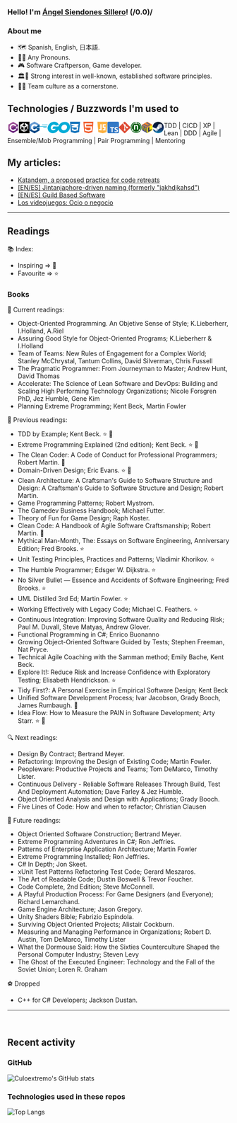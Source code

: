 ### Hello! I'm [Ángel Siendones Sillero](https://www.linkedin.com/in/angel-siendones-sillero/)! (/0.0)/

### About me

* 🗺 Spanish, English, 日本語.
* 🏳️‍🌈 Any Pronouns.
* 🎮 Software Craftperson, Game developer.
* 🏛️🗼 Strong interest in well-known, established software principles.
* 👥🤝 Team culture as a cornerstone.

## Technologies / Buzzwords I'm used to

<img align="left" height="26px" title="C#" alt="C#" src="./assets/csharp-logo.png" />
<img align="left" height="26px" title="Unity" alt="Unity" src="./assets/unity-logo.png" />
<img align="left" height="26px" title="C++" alt="C++" src="./assets/c++-logo.png" />
<img align="left" height="26px" title="Go" alt="Go" src="./assets/go-logo.png" />
<img align="left" height="26px" title="Html Css Js" alt="Html Css Js" src="./assets/html-css-js-logo.png" />
<img align="left" height="26px" title="TS" alt="TS" src="./assets/ts-logo.png" />
<img align="left" height="26px" title="Git" alt="Git" src="./assets/git-logo.png" />
<img align="left" height="26px" title="NUnit" alt="NUnit" src="./assets/nunit-logo.png" />
<img align="left" height="26px" title="UML" alt="UML" src="./assets/uml-logo.png" />
<img align="left" height="26px" title="Steam" alt="Steam" src="./assets/steam-logo.png" />



TDD | CICD | XP | Lean | DDD | Agile | Ensemble/Mob Programming | Pair Programming | Mentoring

## My articles:

* [Katandem, a proposed practice for code retreats](https://www.linkedin.com/pulse/katandem-proposed-practice-code-retreats-%25C3%25A1ngel-siendones-sillero/?trackingId=6X6faDtsSQOCrA82riWTYA%3D%3D)
* [[EN/ES] Jintanjaphore-driven naming (formerly "jakhdjkahsd")](https://www.linkedin.com/pulse/enes-jintanjaphore-driven-naming-formerly-jakhdjkahsd-guzm%25C3%25A1n-velasco-f2xlf/?trackingId=C97cgbprQumTvGy7PpJxeA%3D%3D)
* [[EN/ES] Guild Based Software](https://www.linkedin.com/pulse/enes-guild-based-software-alejandro-lozano-jim%2525C3%2525A9nez-ev1jf%3FtrackingId=I%252BASIZZxQH25r1yEuorHeA%253D%253D/?trackingId=I%2BASIZZxQH25r1yEuorHeA%3D%3D)
* [Los videojuegos: Ocio o negocio](https://medium.com/@culoextremo/los-videojuegos-ocio-o-negocio-ba08b020005b)

---

## Readings

📚 Index:

* Inspiring => 🚀️
* Favourite => ⭐️

### Books

📖 Current readings:

* Object-Oriented Programming. An Objetive Sense of Style; K.Lieberherr, I.Holland, A.Riel
* Assuring Good Style for Object-Oriented Programs; K.Lieberherr & I.Holland
* Team of Teams: New Rules of Engagement for a Complex World; Stanley McChrystal, Tantum Collins, David Silverman, Chris Fussell
* The Pragmatic Programmer: From Journeyman to Master; Andrew Hunt, David Thomas
* Accelerate: The Science of Lean Software and DevOps: Building and Scaling High Performing Technology Organizations; Nicole Forsgren PhD, Jez Humble, Gene Kim
* Planning Extreme Programming; Kent Beck, Martin Fowler

📕 Previous readings:

* TDD by Example; Kent Beck. ⭐️ 🚀️
* Extreme Programming Explained (2nd edition); Kent Beck. ⭐️ 🚀️
* The Clean Coder: A Code of Conduct for Professional Programmers; Robert Martin. 🚀️
* Domain-Driven Design; Eric Evans. ⭐️ 🚀️
* Clean Architecture: A Craftsman's Guide to Software Structure and Design: A Craftsman's Guide to Software Structure and Design; Robert Martin.
* Game Programming Patterns; Robert Mystrom.
* The Gamedev Business Handbook; Michael Futter.
* Theory of Fun for Game Design; Raph Koster.
* Clean Code: A Handbook of Agile Software Craftsmanship; Robert Martin. 🚀️
* Mythical Man-Month, The: Essays on Software Engineering, Anniversary Edition; Fred Brooks. ⭐️
* Unit Testing Principles, Practices and Patterns; Vladimir Khorikov. ⭐️
* The Humble Programmer; Edsger W. Dijkstra. ⭐️
* No Silver Bullet — Essence and Accidents of Software Engineering; Fred Brooks. ⭐️
* UML Distilled 3rd Ed; Martin Fowler. ⭐️
* Working Effectively with Legacy Code; Michael C. Feathers. ⭐️
* Continuous Integration: Improving Software Quality and Reducing Risk; Paul M. Duvall, Steve Matyas, Andrew Glover.
* Functional Programming in C#; Enrico Buonanno
* Growing Object-Oriented Software Guided by Tests; Stephen Freeman, Nat Pryce.
* Technical Agile Coaching with the Samman method; Emily Bache, Kent Beck.
* Explore It!: Reduce Risk and Increase Confidence with Exploratory Testing; Elisabeth Hendrickson. ⭐️
* Tidy First?: A Personal Exercise in Empirical Software Design; Kent Beck
* Unified Software Development Process; Ivar Jacobson, Grady Booch, James Rumbaugh. 🚀️
* Idea Flow: How to Measure the PAIN in Software Development; Arty Starr. ⭐️ 🚀️

🔍 Next readings:

* Design By Contract; Bertrand Meyer.
* Refactoring: Improving the Design of Existing Code; Martin Fowler.
* Peopleware: Productive Projects and Teams; Tom DeMarco, Timothy Lister.
* Continuous Delivery - Reliable Software Releases Through Build, Test And Deployment Automation; Dave Farley & Jez Humble.
* Object Oriented Analysis and Design with Applications; Grady Booch.
* Five Lines of Code: How and when to refactor; Christian Clausen

💎 Future readings:

* Object Oriented Software Construction; Bertrand Meyer.
* Extreme Programming Adventures in C#; Ron Jeffries.
* Patterns of Enterprise Application Architecture; Martin Fowler
* Extreme Programming Installed; Ron Jeffries.
* C# In Depth; Jon Skeet.
* xUnit Test Patterns Refactoring Test Code; Gerard Meszaros.
* The Art of Readable Code; Dustin Boswell & Trevor Foucher.
* Code Complete, 2nd Edition; Steve McConnell.
* A Playful Production Process: For Game Designers (and Everyone); Richard Lemarchand.
* Game Engine Architecture; Jason Gregory.
* Unity Shaders Bible; Fabrizio Espíndola.
* Surviving Object Oriented Projects; Alistair Cockburn.
* Measuring and Managing Performance in Organizations; Robert D. Austin, Tom DeMarco, Timothy Lister
* What the Dormouse Said: How the Sixties Counterculture Shaped the Personal Computer Industry; Steven Levy
* The Ghost of the Executed Engineer: Technology and the Fall of the Soviet Union; Loren R. Graham

⚽ Dropped

* C++ for C# Developers; Jackson Dustan.

---

<br />

## Recent activity

### GitHub

![Culoextremo's GitHub stats](https://github-readme-stats.vercel.app/api?username=Culoextremo&show_icons=true&hide_border=false&count_private=true&include_all_commits=true&count_private=true&hide=stars&theme=midnight-purple)

### Technologies used in these repos

![Top Langs](https://github-readme-stats.vercel.app/api/top-langs/?username=Culoextremo&hide_border=false&theme=midnight-purple&layout=compact)

<br />
